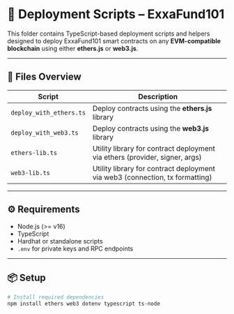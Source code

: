# 🧪 Deployment Scripts – ExxaFund101

This folder contains TypeScript-based deployment scripts and helpers designed to deploy ExxaFund101 smart contracts on any **EVM-compatible blockchain** using either **ethers.js** or **web3.js**.

---

## 📁 Files Overview

| Script                     | Description                                                                      |
|---------------------------|----------------------------------------------------------------------------------|
| `deploy_with_ethers.ts`   | Deploy contracts using the **ethers.js** library                                 |
| `deploy_with_web3.ts`     | Deploy contracts using the **web3.js** library                                   |
| `ethers-lib.ts`           | Utility library for contract deployment via ethers (provider, signer, args)      |
| `web3-lib.ts`             | Utility library for contract deployment via web3 (connection, tx formatting)     |

---

## ⚙️ Requirements

- Node.js (>= v16)
- TypeScript
- Hardhat or standalone scripts
- `.env` for private keys and RPC endpoints

---

## 📦 Setup

```bash
# Install required dependencies
npm install ethers web3 dotenv typescript ts-node
